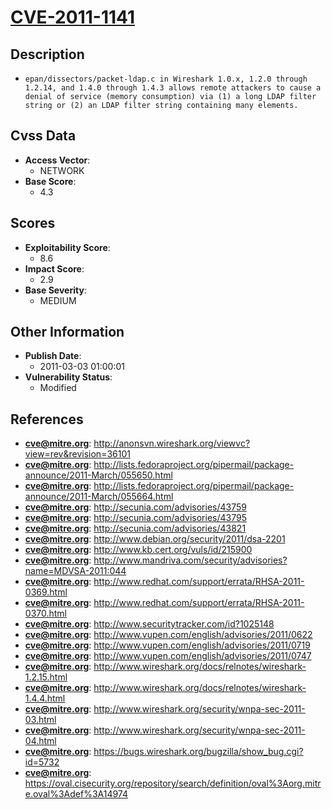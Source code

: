 
# [CVE-2011-1141](https://cve.mitre.org/cgi-bin/cvename.cgi?name=CVE-2011-1141)

## Description

- `epan/dissectors/packet-ldap.c in Wireshark 1.0.x, 1.2.0 through 1.2.14, and 1.4.0 through 1.4.3 allows remote attackers to cause a denial of service (memory consumption) via (1) a long LDAP filter string or (2) an LDAP filter string containing many elements.`

## Cvss Data

- **Access Vector**:
  - NETWORK
- **Base Score**:
  - 4.3

## Scores

- **Exploitability Score**:
  - 8.6
- **Impact Score**:
  - 2.9
- **Base Severity**:
  - MEDIUM

## Other Information

- **Publish Date**:
  - 2011-03-03 01:00:01
- **Vulnerability Status**:
  - Modified

## References

- **cve@mitre.org**: http://anonsvn.wireshark.org/viewvc?view=rev&revision=36101
- **cve@mitre.org**: http://lists.fedoraproject.org/pipermail/package-announce/2011-March/055650.html
- **cve@mitre.org**: http://lists.fedoraproject.org/pipermail/package-announce/2011-March/055664.html
- **cve@mitre.org**: http://secunia.com/advisories/43759
- **cve@mitre.org**: http://secunia.com/advisories/43795
- **cve@mitre.org**: http://secunia.com/advisories/43821
- **cve@mitre.org**: http://www.debian.org/security/2011/dsa-2201
- **cve@mitre.org**: http://www.kb.cert.org/vuls/id/215900
- **cve@mitre.org**: http://www.mandriva.com/security/advisories?name=MDVSA-2011:044
- **cve@mitre.org**: http://www.redhat.com/support/errata/RHSA-2011-0369.html
- **cve@mitre.org**: http://www.redhat.com/support/errata/RHSA-2011-0370.html
- **cve@mitre.org**: http://www.securitytracker.com/id?1025148
- **cve@mitre.org**: http://www.vupen.com/english/advisories/2011/0622
- **cve@mitre.org**: http://www.vupen.com/english/advisories/2011/0719
- **cve@mitre.org**: http://www.vupen.com/english/advisories/2011/0747
- **cve@mitre.org**: http://www.wireshark.org/docs/relnotes/wireshark-1.2.15.html
- **cve@mitre.org**: http://www.wireshark.org/docs/relnotes/wireshark-1.4.4.html
- **cve@mitre.org**: http://www.wireshark.org/security/wnpa-sec-2011-03.html
- **cve@mitre.org**: http://www.wireshark.org/security/wnpa-sec-2011-04.html
- **cve@mitre.org**: https://bugs.wireshark.org/bugzilla/show_bug.cgi?id=5732
- **cve@mitre.org**: https://oval.cisecurity.org/repository/search/definition/oval%3Aorg.mitre.oval%3Adef%3A14974
